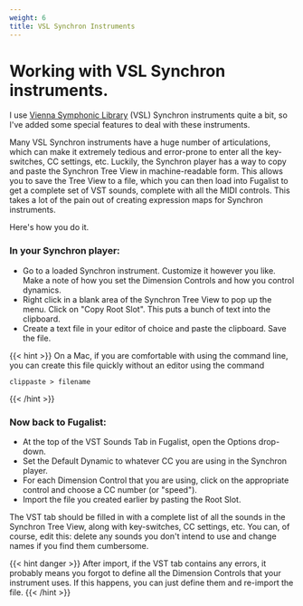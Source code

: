 ```yaml
---
weight: 6
title: VSL Synchron Instruments
---
```


# Working with VSL Synchron instruments.

I use [Vienna Symphonic Library](https://www.vsl.co.at/en) (VSL) Synchron instruments quite a bit,
so I've added some special features to deal with these instruments.

Many VSL Synchron instruments have a huge number of articulations, which can make it extremely tedious and error-prone
to enter all the key-switches, CC settings, etc. Luckily, the Synchron player has a way to
copy and paste the Synchron Tree View in machine-readable form. This allows you to save the Tree View to a file, which
you can then load into
Fugalist to get a complete set of VST sounds, complete with all the MIDI controls. 
This takes a lot of the pain out of creating expression maps for Synchron instruments.

Here's how you do it.

### In your Synchron player:

- Go to a loaded Synchron instrument. Customize it however you like.
  Make a note of how you set the Dimension Controls and how you control dynamics.
- Right click in a blank area of the Synchron Tree View to pop up the menu. Click on "Copy Root Slot". 
  This puts a bunch of text into the clipboard.
- Create a text file in your editor of choice and paste the clipboard. Save the file. 

{{< hint >}}
On a Mac, if you are comfortable with using the command line, 
you can create this file quickly without an editor using the 
command

    clippaste > filename

{{< /hint >}}


### Now back to Fugalist:

- At the top of the VST Sounds Tab in Fugalist, open the Options drop-down.
- Set the Default Dynamic to whatever CC you are using in the Synchron player.
- For each Dimension Control that you are using, click on the appropriate control and choose a CC number (or
  "speed").
- Import the file you created earlier by pasting the Root Slot.

The VST tab should be filled in with a complete list of all the sounds in the Synchron Tree View,
along with key-switches, CC settings, etc. You can, of course, edit this: delete any sounds you don't
intend to use and change names if you find them cumbersome.

{{< hint danger >}}
After import, if the VST tab contains any errors, it probably means you forgot to define all the Dimension Controls
that your instrument uses. If this happens, you can just define them and re-import the file.
{{< /hint >}}

